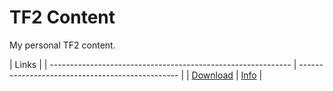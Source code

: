 # TF2 Content
My personal TF2 content.

| Links |
| ------------------------------------------------------------ | ------------------------------------------------ |
| [Download](//github.com/nfitzen/tf2-content/releases/latest) | [Info](//nathaniel.fitzenrider.com/tf2-content/) |
